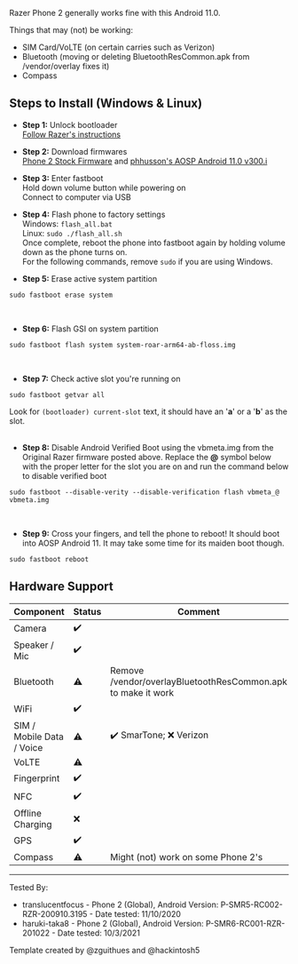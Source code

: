 Razer Phone 2 generally works fine with this Android 11.0.

Things that may (not) be working:
* SIM Card/VoLTE (on certain carries such as Verizon)
* Bluetooth (moving or deleting BluetoothResCommon.apk from /vendor/overlay fixes it)
* Compass

## Steps to Install (Windows & Linux)
* **Step 1:** Unlock bootloader\
[Follow Razer's instructions](https://developer.razer.com/razer-phone-dev-tools/general-instructions/?_ga=2.262586380.1842452119.1605102124-783954625.1600236093?_ga=2.262586380.1842452119.1605102124-783954625.1600236093)<br/>

* **Step 2:** Download firmwares\
 [Phone 2 Stock Firmware](https://s3.amazonaws.com/cheryl-factory-images/aura-p-release-3141-user-full.zip) and
 [phhusson's AOSP Android 11.0 v300.i](https://github.com/phhusson/treble_experimentations/releases/download/v300.i/system-roar-arm64-ab-floss.img.xz)<br/>

* **Step 3:** Enter fastboot\
    Hold down volume button while powering on\
    Connect to computer via USB<br/>

* **Step 4:** Flash phone to factory settings\
 Windows: `flash_all.bat`\
 Linux: `sudo ./flash_all.sh`\
 Once complete, reboot the phone into fastboot again by holding volume down as the phone turns on.\
 For the following commands, remove `sudo` if you are using Windows.


* **Step 5:** Erase active system partition
```
sudo fastboot erase system
```
<br/>


* **Step 6:** Flash GSI on system partition
```
sudo fastboot flash system system-roar-arm64-ab-floss.img
```
<br/>


* **Step 7:** Check active slot you're running on
```
sudo fastboot getvar all
```

Look for `(bootloader) current-slot` text, it should have an '**a**' or a '**b**' as the slot.<br/><br/>

* **Step 8:** Disable Android Verified Boot using the vbmeta.img from the Original Razer firmware posted above. Replace the **@** symbol below with the proper letter for the slot you are on and run the command below to disable verified boot
```
sudo fastboot --disable-verity --disable-verification flash vbmeta_@ vbmeta.img
```
<br/>

* **Step 9:** Cross your fingers, and tell the phone to reboot! It should boot into AOSP Android 11. It may take some time for its maiden boot though.
```
sudo fastboot reboot
```

## Hardware Support
| Component                 | Status |      Comment                                         |
|---------------------------|--------|------------------------------------------------------|
| Camera                    | ✔️     |                                                      |
| Speaker / Mic             | ✔️     |                                                      |
| Bluetooth                 | ⚠️     | Remove /vendor/overlayBluetoothResCommon.apk to make it work |
| WiFi                      | ✔️     |                                                      |
| SIM / Mobile Data / Voice | ⚠️     | ✔️ SmarTone; ❌ Verizon                             |
| VoLTE                     | ⚠️     |                                                      |
| Fingerprint               | ✔️     |                                                      |
| NFC                       | ✔️     |                                                      |
| Offline Charging          | ❌     |                                                      |
| GPS                       | ✔️     |                                                      |
| Compass                   | ⚠️     | Might (not) work on some Phone 2's                   |
---

Tested By:
* translucentfocus - Phone 2 (Global), Android Version: P-SMR5-RC002-RZR-200910.3195 - Date tested: 11/10/2020
* haruki-taka8 - Phone 2 (Global), Android Version: P-SMR6-RC001-RZR-201022 - Date tested: 10/3/2021

Template created by @zguithues and @hackintosh5